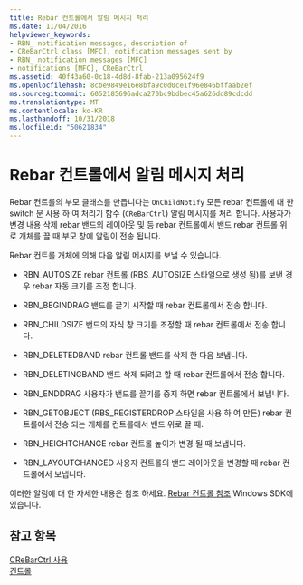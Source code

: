 ```yaml
---
title: Rebar 컨트롤에서 알림 메시지 처리
ms.date: 11/04/2016
helpviewer_keywords:
- RBN_ notification messages, description of
- CReBarCtrl class [MFC], notification messages sent by
- RBN_ notification messages [MFC]
- notifications [MFC], CReBarCtrl
ms.assetid: 40f43a60-0c18-4d8d-8fab-213a095624f9
ms.openlocfilehash: 8cbe9849e16e8bfa9c0d0ce1f96e846bffaab2ef
ms.sourcegitcommit: 6052185696adca270bc9bdbec45a626dd89cdcdd
ms.translationtype: MT
ms.contentlocale: ko-KR
ms.lasthandoff: 10/31/2018
ms.locfileid: "50621834"
---
```

# <a name="processing-notification-messages-in-a-rebar-control"></a>Rebar 컨트롤에서 알림 메시지 처리

Rebar 컨트롤의 부모 클래스를 만듭니다는 `OnChildNotify` 모든 rebar 컨트롤에 대 한 switch 문 사용 하 여 처리기 함수 (`CReBarCtrl`) 알림 메시지를 처리 합니다. 사용자가 변경 내용 삭제 rebar 밴드의 레이아웃 및 등 rebar 컨트롤에서 밴드 rebar 컨트롤 위로 개체를 끌 때 부모 창에 알림이 전송 됩니다.

Rebar 컨트롤 개체에 의해 다음 알림 메시지를 보낼 수 있습니다.

- RBN_AUTOSIZE rebar 컨트롤 (RBS_AUTOSIZE 스타일으로 생성 됨)를 보낸 경우 rebar 자동 크기를 조정 합니다.

- RBN_BEGINDRAG 밴드를 끌기 시작할 때 rebar 컨트롤에서 전송 합니다.

- RBN_CHILDSIZE 밴드의 자식 창 크기를 조정할 때 rebar 컨트롤에서 전송 합니다.

- RBN_DELETEDBAND rebar 컨트롤 밴드를 삭제 한 다음 보냅니다.

- RBN_DELETINGBAND 밴드 삭제 되려고 할 때 rebar 컨트롤에서 전송 합니다.

- RBN_ENDDRAG 사용자가 밴드를 끌기를 중지 하면 rebar 컨트롤에서 보냅니다.

- RBN_GETOBJECT (RBS_REGISTERDROP 스타일을 사용 하 여 만든) rebar 컨트롤에서 전송 되는 개체를 컨트롤에서 밴드 위로 끌 때.

- RBN_HEIGHTCHANGE rebar 컨트롤 높이가 변경 될 때 보냅니다.

- RBN_LAYOUTCHANGED 사용자 컨트롤의 밴드 레이아웃을 변경할 때 rebar 컨트롤에서 보냅니다.

이러한 알림에 대 한 자세한 내용은 참조 하세요. [Rebar 컨트롤 참조](https://msdn.microsoft.com/library/windows/desktop/bb774375) Windows SDK에 있습니다.

## <a name="see-also"></a>참고 항목

[CReBarCtrl 사용](../mfc/using-crebarctrl.md)<br/>
[컨트롤](../mfc/controls-mfc.md)

